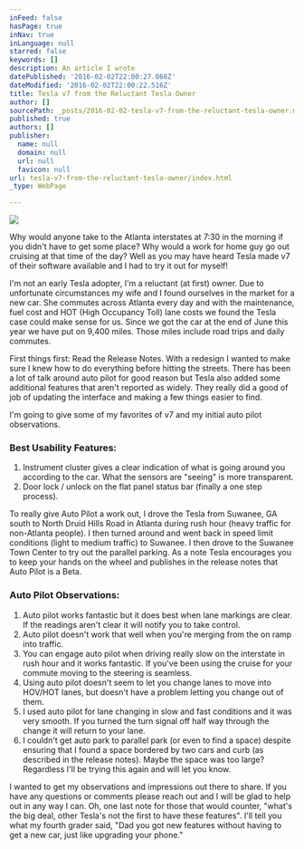 ```yaml
---
inFeed: false
hasPage: true
inNav: true
inLanguage: null
starred: false
keywords: []
description: An article I wrote
datePublished: '2016-02-02T22:00:27.068Z'
dateModified: '2016-02-02T22:00:22.516Z'
title: Tesla v7 from the Reluctant Tesla Owner
author: []
sourcePath: _posts/2016-02-02-tesla-v7-from-the-reluctant-tesla-owner.md
published: true
authors: []
publisher:
  name: null
  domain: null
  url: null
  favicon: null
url: tesla-v7-from-the-reluctant-tesla-owner/index.html
_type: WebPage

---
```

![](https://the-grid-user-content.s3-us-west-2.amazonaws.com/cfac6eba-49ab-4158-b997-12bc2971b762.JPG)

Why would anyone take to the Atlanta interstates at 7:30 in the 
morning if you didn't have to get some place? Why would a work for home 
guy go out cruising at that time of the day? Well as you may have heard 
Tesla made v7 of their software available and I had to try it out for 
myself!

I'm not an early Tesla adopter, I'm a reluctant (at first) owner. Due
to unfortunate circumstances my wife and I found ourselves in the 
market for a new car. She commutes across Atlanta every day and with the
maintenance, fuel cost and HOT (High Occupancy Toll) lane costs we 
found the Tesla case could make sense for us. Since we got the car at 
the end of June this year we have put on 9,400 miles. Those miles 
include road trips and daily commutes.

First things first: Read the Release Notes. With a redesign I wanted 
to make sure I knew how to do everything before hitting the streets. 
There has been a lot of talk around auto pilot for good reason but Tesla
also added some additional features that aren't reported as widely. 
They really did a good of job of updating the interface and making a few
things easier to find.  

I'm going to give some of my favorites of v7 and my initial auto pilot observations.

### Best Usability Features:

1. Instrument cluster gives a clear indication of what is going around 
you according to the car. What the sensors are "seeing" is more 
transparent.
2. Door lock / unlock on the flat panel status bar (finally a one step process).

To really give Auto Pilot a work out, I drove the Tesla from Suwanee,
GA south to North Druid Hills Road in Atlanta during rush hour (heavy 
traffic for non-Atlanta people). I then turned around and went back in 
speed limit conditions (light to medium traffic) to Suwanee. I then 
drove to the Suwanee Town Center to try out the parallel parking. As a 
note Tesla encourages you to keep your hands on the wheel and publishes 
in the release notes that Auto Pilot is a Beta.

### Auto Pilot Observations:

1. Auto pilot works fantastic but it does best when lane markings are 
clear. If the readings aren't clear it will notify you to take control.
2. Auto pilot doesn't work that well when you're merging from the on ramp into traffic.
3. You can engage auto pilot when driving really slow on the interstate
in rush hour and it works fantastic. If you've been using the cruise 
for your commute moving to the steering is seamless.
4. Using auto pilot doesn't seem to let you change lanes to move into 
HOV/HOT lanes, but doesn't have a problem letting you change out of 
them.
5. I used auto pilot for lane changing in slow and fast conditions and 
it was very smooth. If you turned the turn signal off half way through 
the change it will return to your lane.
6. I couldn't get auto park to parallel park (or even to find a space) 
despite ensuring that I found a space bordered by two cars and curb (as 
described in the release notes). Maybe the space was too large? 
Regardless I'll be trying this again and will let you know.

I wanted to get my observations and impressions out there to share. 
If you have any questions or comments please reach out and I will be 
glad to help out in any way I can. Oh, one last note for those that 
would counter, "what's the big deal, other Tesla's not the first to have
these features". I'll tell you what my fourth grader said, "Dad you got
new features without having to get a new car, just like upgrading your 
phone."